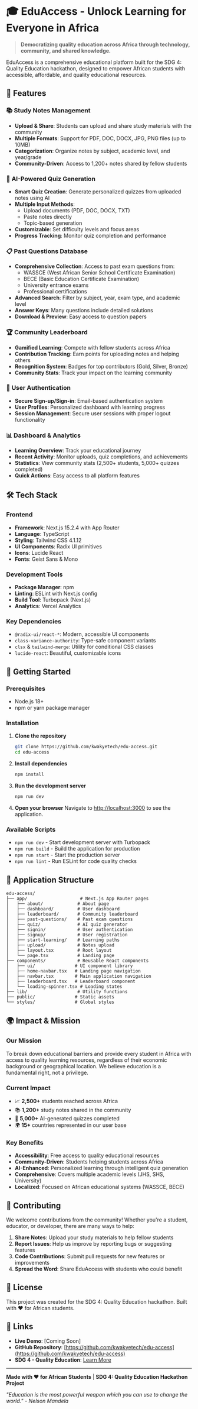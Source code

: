 # 🎓 EduAccess - Unlock Learning for Everyone in Africa

> **Democratizing quality education across Africa through technology, community, and shared knowledge.**

EduAccess is a comprehensive educational platform built for the SDG 4: Quality Education hackathon, designed to empower African students with accessible, affordable, and quality educational resources.

## 🌟 Features

### 📚 **Study Notes Management**
- **Upload & Share**: Students can upload and share study materials with the community
- **Multiple Formats**: Support for PDF, DOC, DOCX, JPG, PNG files (up to 10MB)
- **Categorization**: Organize notes by subject, academic level, and year/grade
- **Community-Driven**: Access to 1,200+ notes shared by fellow students

### 🧠 **AI-Powered Quiz Generation**
- **Smart Quiz Creation**: Generate personalized quizzes from uploaded notes using AI
- **Multiple Input Methods**: 
  - Upload documents (PDF, DOC, DOCX, TXT)
  - Paste notes directly
  - Topic-based generation
- **Customizable**: Set difficulty levels and focus areas
- **Progress Tracking**: Monitor quiz completion and performance

### 📋 **Past Questions Database**
- **Comprehensive Collection**: Access to past exam questions from:
  - WASSCE (West African Senior School Certificate Examination)
  - BECE (Basic Education Certificate Examination)
  - University entrance exams
  - Professional certifications
- **Advanced Search**: Filter by subject, year, exam type, and academic level
- **Answer Keys**: Many questions include detailed solutions
- **Download & Preview**: Easy access to question papers

### 🏆 **Community Leaderboard**
- **Gamified Learning**: Compete with fellow students across Africa
- **Contribution Tracking**: Earn points for uploading notes and helping others
- **Recognition System**: Badges for top contributors (Gold, Silver, Bronze)
- **Community Stats**: Track your impact on the learning community

### 👤 **User Authentication**
- **Secure Sign-up/Sign-in**: Email-based authentication system
- **User Profiles**: Personalized dashboard with learning progress
- **Session Management**: Secure user sessions with proper logout functionality

### 📊 **Dashboard & Analytics**
- **Learning Overview**: Track your educational journey
- **Recent Activity**: Monitor uploads, quiz completions, and achievements
- **Statistics**: View community stats (2,500+ students, 5,000+ quizzes completed)
- **Quick Actions**: Easy access to all platform features

## 🛠️ Tech Stack

### **Frontend**
- **Framework**: Next.js 15.2.4 with App Router
- **Language**: TypeScript
- **Styling**: Tailwind CSS 4.1.12
- **UI Components**: Radix UI primitives
- **Icons**: Lucide React
- **Fonts**: Geist Sans & Mono

### **Development Tools**
- **Package Manager**: npm
- **Linting**: ESLint with Next.js config
- **Build Tool**: Turbopack (Next.js)
- **Analytics**: Vercel Analytics

### **Key Dependencies**
- `@radix-ui/react-*`: Modern, accessible UI components
- `class-variance-authority`: Type-safe component variants
- `clsx` & `tailwind-merge`: Utility for conditional CSS classes
- `lucide-react`: Beautiful, customizable icons

## 🚀 Getting Started

### Prerequisites
- Node.js 18+ 
- npm or yarn package manager

### Installation

1. **Clone the repository**
   ```bash
   git clone https://github.com/kwakyetech/edu-access.git
   cd edu-access
   ```

2. **Install dependencies**
   ```bash
   npm install
   ```

3. **Run the development server**
   ```bash
   npm run dev
   ```

4. **Open your browser**
   Navigate to [http://localhost:3000](http://localhost:3000) to see the application.

### Available Scripts

- `npm run dev` - Start development server with Turbopack
- `npm run build` - Build the application for production
- `npm run start` - Start the production server
- `npm run lint` - Run ESLint for code quality checks

## 📱 Application Structure

```
edu-access/
├── app/                    # Next.js App Router pages
│   ├── about/             # About page
│   ├── dashboard/         # User dashboard
│   ├── leaderboard/       # Community leaderboard
│   ├── past-questions/    # Past exam questions
│   ├── quiz/              # AI quiz generator
│   ├── signin/            # User authentication
│   ├── signup/            # User registration
│   ├── start-learning/    # Learning paths
│   ├── upload/            # Notes upload
│   ├── layout.tsx         # Root layout
│   └── page.tsx           # Landing page
├── components/            # Reusable React components
│   ├── ui/               # UI component library
│   ├── home-navbar.tsx   # Landing page navigation
│   ├── navbar.tsx        # Main application navigation
│   ├── leaderboard.tsx   # Leaderboard component
│   └── loading-spinner.tsx # Loading states
├── lib/                   # Utility functions
├── public/               # Static assets
└── styles/               # Global styles
```

## 🌍 Impact & Mission

### **Our Mission**
To break down educational barriers and provide every student in Africa with access to quality learning resources, regardless of their economic background or geographical location. We believe education is a fundamental right, not a privilege.

### **Current Impact**
- 📈 **2,500+** students reached across Africa
- 📚 **1,200+** study notes shared in the community
- 🧠 **5,000+** AI-generated quizzes completed
- 🌍 **15+** countries represented in our user base

### **Key Benefits**
- **Accessibility**: Free access to quality educational resources
- **Community-Driven**: Students helping students across Africa
- **AI-Enhanced**: Personalized learning through intelligent quiz generation
- **Comprehensive**: Covers multiple academic levels (JHS, SHS, University)
- **Localized**: Focused on African educational systems (WASSCE, BECE)

## 🤝 Contributing

We welcome contributions from the community! Whether you're a student, educator, or developer, there are many ways to help:

1. **Share Notes**: Upload your study materials to help fellow students
2. **Report Issues**: Help us improve by reporting bugs or suggesting features
3. **Code Contributions**: Submit pull requests for new features or improvements
4. **Spread the Word**: Share EduAccess with students who could benefit

## 📄 License

This project was created for the SDG 4: Quality Education hackathon. Built with ❤️ for African students.

## 🔗 Links

- **Live Demo**: [Coming Soon]
- **GitHub Repository**: [https://github.com/kwakyetech/edu-access](https://github.com/kwakyetech/edu-access)
- **SDG 4 - Quality Education**: [Learn More](https://sdgs.un.org/goals/goal4)

---

**Made with ❤️ for African Students** | **SDG 4: Quality Education Hackathon Project**

*"Education is the most powerful weapon which you can use to change the world." - Nelson Mandela*

